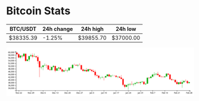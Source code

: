 # Bitcoin Stats

BTC/USDT|24h change|24h high|24h low|
|---|---|---|---|
|$38335.39|-1.25%|$39855.70|$37000.00|

<img src="./chart.svg">
